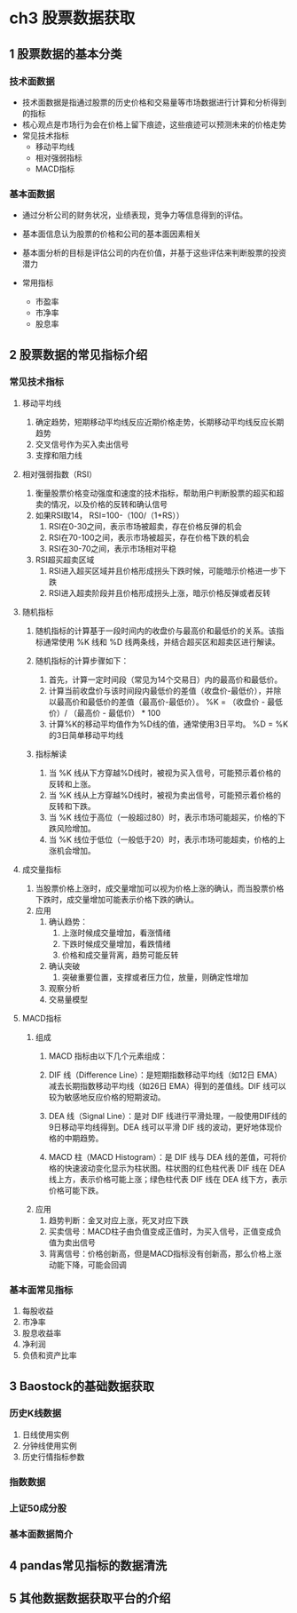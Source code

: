 # ch3 股票数据获取

## 1 股票数据的基本分类

### 技术面数据

- 技术面数据是指通过股票的历史价格和交易量等市场数据进行计算和分析得到的指标
- 核心观点是市场行为会在价格上留下痕迹，这些痕迹可以预测未来的价格走势
- 常见技术指标
  - 移动平均线
  - 相对强弱指标
  - MACD指标


### 基本面数据

- 通过分析公司的财务状况，业绩表现，竞争力等信息得到的评估。

- 基本面信息认为股票的价格和公司的基本面因素相关

- 基本面分析的目标是评估公司的内在价值，并基于这些评估来判断股票的投资潜力
- 常用指标
  - 市盈率
  - 市净率
  - 股息率
## 2 股票数据的常见指标介绍

### 常见技术指标
1. 移动平均线
   1. 确定趋势，短期移动平均线反应近期价格走势，长期移动平均线反应长期趋势
   2. 交叉信号作为买入卖出信号
   3. 支撑和阻力线
2. 相对强弱指数（RSI）
   1. 衡量股票价格变动强度和速度的技术指标，帮助用户判断股票的超买和超卖的情况，以及价格的反转和确认信号
   2. 如果RSI取14， RSI=100-（100/（1+RS））
      1. RSI在0-30之间，表示市场被超卖，存在价格反弹的机会
      2. RSI在70-100之间，表示市场被超买，存在价格下跌的机会
      3. RSI在30-70之间，表示市场相对平稳
   3. RSI超买超卖区域
      1. RSI进入超买区域并且价格形成拐头下跌时候，可能暗示价格进一步下跌
      2. RSI进入超卖阶段并且价格形成拐头上涨，暗示价格反弹或者反转
3. 随机指标
   1. 随机指标的计算基于一段时间内的收盘价与最高价和最低价的关系。该指标通常使用 %K 线和 %D 线两条线，并结合超买区和超卖区进行解读。

   2. 随机指标的计算步骤如下：

      1. 首先，计算一定时间段（常见为14个交易日）内的最高价和最低价。
      2. 计算当前收盘价与该时间段内最低价的差值（收盘价-最低价），并除以最高价和最低价的差值（最高价-最低价）。 %K = （收盘价 - 最低价）/ （最高价 - 最低价） * 100
      3. 计算%K的移动平均值作为%D线的值，通常使用3日平均。 %D = %K的3日简单移动平均线
   3. 指标解读
      1. 当 %K 线从下方穿越%D线时，被视为买入信号，可能预示着价格的反转和上涨。
      2. 当 %K 线从上方穿越%D线时，被视为卖出信号，可能预示着价格的反转和下跌。
      3. 当 %K 线位于高位（一般超过80）时，表示市场可能超买，价格的下跌风险增加。
      4. 当 %K 线位于低位（一般低于20）时，表示市场可能超卖，价格的上涨机会增加。

4. 成交量指标
   1. 当股票价格上涨时，成交量增加可以视为价格上涨的确认，而当股票价格下跌时，成交量增加可能表示价格下跌的确认。
   2. 应用
      1. 确认趋势：
         1. 上涨时候成交量增加，看涨情绪
         2. 下跌时候成交量增加，看跌情绪
         3. 价格和成交量背离，趋势可能反转
      2. 确认突破
         1. 突破重要位置，支撑或者压力位，放量，则确定性增加
      3. 观察分析
      4. 交易量模型
5. MACD指标
   1. 组成
      1. MACD 指标由以下几个元素组成：
      2. DIF 线（Difference Line）：是短期指数移动平均线（如12日 EMA）减去长期指数移动平均线（如26日 EMA）得到的差值线。DIF 线可以较为敏感地反应价格的短期波动。

      3. DEA 线（Signal Line）：是对 DIF 线进行平滑处理，一般使用DIF线的9日移动平均线得到。DEA 线可以平滑 DIF 线的波动，更好地体现价格的中期趋势。

      4. MACD 柱（MACD Histogram）：是 DIF 线与 DEA 线的差值，可将价格的快速波动变化显示为柱状图。柱状图的红色柱代表 DIF 线在 DEA 线上方，表示价格可能上涨；绿色柱代表 DIF 线在 DEA 线下方，表示价格可能下跌。
   2. 应用
      1. 趋势判断：金叉对应上涨，死叉对应下跌
      2. 买卖信号：MACD柱子由负值变成正值时，为买入信号，正值变成负值为卖出信号
      3. 背离信号：价格创新高，但是MACD指标没有创新高，那么价格上涨动能下降，可能会回调
### 基本面常见指标
1. 每股收益
2. 市净率
3. 股息收益率
4. 净利润
5. 负债和资产比率
## 3 Baostock的基础数据获取
### 历史K线数据
1. 日线使用实例
2. 分钟线使用实例
3. 历史行情指标参数


### 指数数据

### 上证50成分股

### 基本面数据简介



## 4 pandas常见指标的数据清洗

## 5 其他数据数据获取平台的介绍